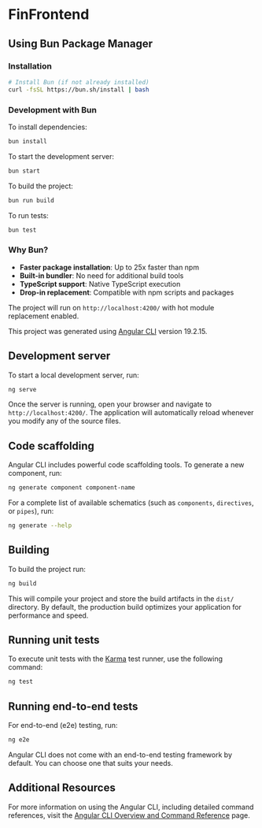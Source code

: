 # FinFrontend

## Using Bun Package Manager

### Installation

```bash
# Install Bun (if not already installed)
curl -fsSL https://bun.sh/install | bash
```

### Development with Bun

To install dependencies:

```bash
bun install
```

To start the development server:

```bash
bun start
```

To build the project:

```bash
bun run build
```

To run tests:

```bash
bun test
```

### Why Bun?

- **Faster package installation**: Up to 25x faster than npm
- **Built-in bundler**: No need for additional build tools
- **TypeScript support**: Native TypeScript execution
- **Drop-in replacement**: Compatible with npm scripts and packages

The project will run on `http://localhost:4200/` with hot module replacement enabled.


This project was generated using [Angular CLI](https://github.com/angular/angular-cli) version 19.2.15.

## Development server

To start a local development server, run:

```bash
ng serve
```

Once the server is running, open your browser and navigate to `http://localhost:4200/`. The application will automatically reload whenever you modify any of the source files.

## Code scaffolding

Angular CLI includes powerful code scaffolding tools. To generate a new component, run:

```bash
ng generate component component-name
```

For a complete list of available schematics (such as `components`, `directives`, or `pipes`), run:

```bash
ng generate --help
```

## Building

To build the project run:

```bash
ng build
```

This will compile your project and store the build artifacts in the `dist/` directory. By default, the production build optimizes your application for performance and speed.

## Running unit tests

To execute unit tests with the [Karma](https://karma-runner.github.io) test runner, use the following command:

```bash
ng test
```

## Running end-to-end tests

For end-to-end (e2e) testing, run:

```bash
ng e2e
```

Angular CLI does not come with an end-to-end testing framework by default. You can choose one that suits your needs.

## Additional Resources

For more information on using the Angular CLI, including detailed command references, visit the [Angular CLI Overview and Command Reference](https://angular.dev/tools/cli) page.
